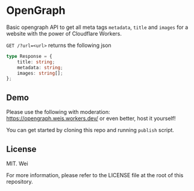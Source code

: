 # OpenGraph

Basic opengraph API to get all meta tags `metadata`, `title` and `images` for a website with the power of Cloudflare Workers.

`GET /?url=<url>` returns the following json

```ts
type Response = {
	title: string;
	metadata: string;
	images: string[];
};
```

## Demo

Please use the following with moderation: https://opengraph.weis.workers.dev/ or even better, host it yourself!

You can get started by cloning this repo and running `publish` script.

## License

MIT. Wei

For more information, please refer to the LICENSE file at the root of this repository.